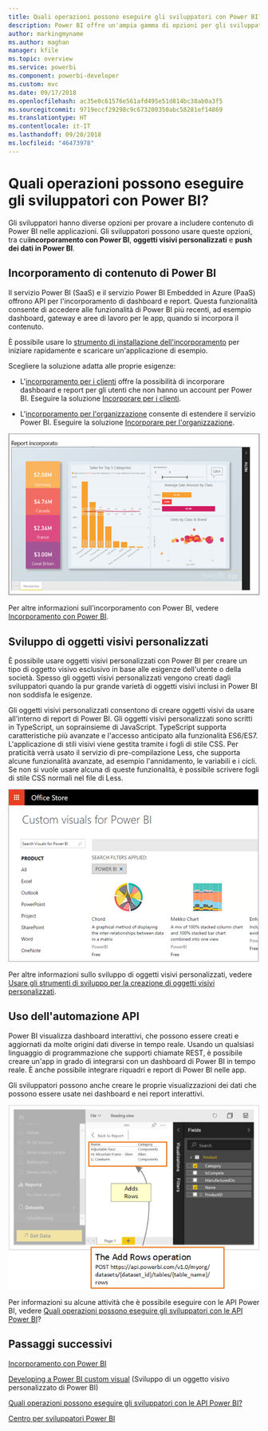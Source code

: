 ```yaml
---
title: Quali operazioni possono eseguire gli sviluppatori con Power BI?
description: Power BI offre un'ampia gamma di opzioni per gli sviluppatori, che vanno dall'incorporamento agli oggetti visivi personalizzati fino ai set di dati in streaming.
author: markingmyname
ms.author: maghan
manager: kfile
ms.topic: overview
ms.service: powerbi
ms.component: powerbi-developer
ms.custom: mvc
ms.date: 09/17/2018
ms.openlocfilehash: ac35e0c61576e561afd495e51d814bc38ab0a3f5
ms.sourcegitcommit: 9719eccf29298c9c673200350abc58281ef14869
ms.translationtype: HT
ms.contentlocale: it-IT
ms.lasthandoff: 09/20/2018
ms.locfileid: "46473978"
---
```

# <a name="what-can-developers-do-with-power-bi"></a>Quali operazioni possono eseguire gli sviluppatori con Power BI?

Gli sviluppatori hanno diverse opzioni per provare a includere contenuto di Power BI nelle applicazioni. Gli sviluppatori possono usare queste opzioni, tra cui**incorporamento con Power BI**, **oggetti visivi personalizzati** e **push dei dati in Power BI**.

## <a name="embedding-power-bi-content"></a>Incorporamento di contenuto di Power BI

Il servizio Power BI (SaaS) e il servizio Power BI Embedded in Azure (PaaS) offrono API per l'incorporamento di dashboard e report. Questa funzionalità consente di accedere alle funzionalità di Power BI più recenti, ad esempio dashboard, gateway e aree di lavoro per le app, quando si incorpora il contenuto.

È possibile usare lo [strumento di installazione dell'incorporamento](https://aka.ms/embedsetup) per iniziare rapidamente e scaricare un'applicazione di esempio.

Scegliere la soluzione adatta alle proprie esigenze:

* L'[incorporamento per i clienti](embedding.md#embedding-for-your-customers) offre la possibilità di incorporare dashboard e report per gli utenti che non hanno un account per Power BI. Eseguire la soluzione [Incorporare per i clienti](https://aka.ms/embedsetup/AppOwnsData).

* L'[incorporamento per l'organizzazione](embedding.md#embedding-for-your-organization) consente di estendere il servizio Power BI. Eseguire la soluzione [Incorporare per l'organizzazione](https://aka.ms/embedsetup/UserOwnsData).

![Esempio di Power BI Embedded](media/what-can-you-do/what-can-you-do-02.png)

Per altre informazioni sull'incorporamento con Power BI, vedere [Incorporamento con Power BI](embedding.md).

## <a name="developing-custom-visuals"></a>Sviluppo di oggetti visivi personalizzati

È possibile usare oggetti visivi personalizzati con Power BI per creare un tipo di oggetto visivo esclusivo in base alle esigenze dell'utente o della società. Spesso gli oggetti visivi personalizzati vengono creati dagli sviluppatori quando la pur grande varietà di oggetti visivi inclusi in Power BI non soddisfa le esigenze.

Gli oggetti visivi personalizzati consentono di creare oggetti visivi da usare all'interno di report di Power BI. Gli oggetti visivi personalizzati sono scritti in TypeScript, un soprainsieme di JavaScript. TypeScript supporta caratteristiche più avanzate e l'accesso anticipato alla funzionalità ES6/ES7. L'applicazione di stili visivi viene gestita tramite i fogli di stile CSS. Per praticità verrà usato il servizio di pre-compilazione Less, che supporta alcune funzionalità avanzate, ad esempio l'annidamento, le variabili e i cicli. Se non si vuole usare alcuna di queste funzionalità, è possibile scrivere fogli di stile CSS normali nel file di Less.

![Esempio di oggetti visivi](media/what-can-you-do/powerbi-custom-visual-store.png)

Per altre informazioni sullo sviluppo di oggetti visivi personalizzati, vedere [Usare gli strumenti di sviluppo per la creazione di oggetti visivi personalizzati](../service-custom-visuals-getting-started-with-developer-tools.md).

## <a name="using-api-automation"></a>Uso dell'automazione API

Power BI visualizza dashboard interattivi, che possono essere creati e aggiornati da molte origini dati diverse in tempo reale. Usando un qualsiasi linguaggio di programmazione che supporti chiamate REST, è possibile creare un'app in grado di integrarsi con un dashboard di Power BI in tempo reale. È anche possibile integrare riquadri e report di Power BI nelle app.

Gli sviluppatori possono anche creare le proprie visualizzazioni dei dati che possono essere usate nei dashboard e nei report interattivi.

![Esempio di push dei dati](media/what-can-you-do/powerbi-push-data.png)

Per informazioni su alcune attività che è possibile eseguire con le API Power BI, vedere [Quali operazioni possono eseguire gli sviluppatori con le API Power BI](overview-of-power-bi-rest-api.md)?

## <a name="next-steps"></a>Passaggi successivi

[Incorporamento con Power BI](embedding.md)  

[Developing a Power BI custom visual](https://microsoft.github.io/PowerBI-visuals/docs/step-by-step-lab/developing-a-power-bi-custom-visual/) (Sviluppo di un oggetto visivo personalizzato di Power BI)

[Quali operazioni possono eseguire gli sviluppatori con le API Power BI?](overview-of-power-bi-rest-api.md)

[Centro per sviluppatori Power BI](https://powerbi.microsoft.com/developers/)